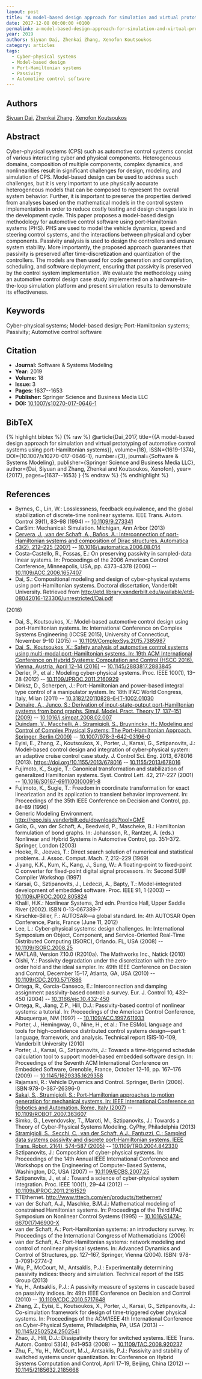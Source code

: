 ```yaml
---
layout: post
title: "A model-based design approach for simulation and virtual prototyping of automotive control systems using port-Hamiltonian systems"
date: 2017-12-08 00:00:00 +0100
permalink: a-model-based-design-approach-for-simulation-and-virtual-prototyping-of-automotive-control-systems-using-port-hamiltonian-systems
year: 2019
authors: Siyuan Dai, Zhenkai Zhang, Xenofon Koutsoukos
category: articles
tags:
  - Cyber–physical systems
  - Model-based design
  - Port-Hamiltonian systems
  - Passivity
  - Automotive control software
---
```

 
## Authors
[Siyuan Dai](authors/siyuan-dai), [Zhenkai Zhang](authors/zhenkai-zhang), [Xenofon Koutsoukos](authors/xenofon-koutsoukos)
 
## Abstract
Cyber–physical systems (CPS) such as automotive control systems consist of various interacting cyber and physical components. Heterogeneous domains, composition of multiple components, complex dynamics, and nonlinearities result in significant challenges for design, modeling, and simulation of CPS. Model-based design can be used to address such challenges, but it is very important to use physically accurate heterogeneous models that can be composed to represent the overall system behavior. Further, it is important to preserve the properties derived from analyses based on the mathematical models in the control system implementation in order to reduce costly testing and design changes late in the development cycle. This paper proposes a model-based design methodology for automotive control software using port-Hamiltonian systems (PHS). PHS are used to model the vehicle dynamics, speed and steering control systems, and the interactions between physical and cyber components. Passivity analysis is used to design the controllers and ensure system stability. More importantly, the proposed approach guarantees that passivity is preserved after time-discretization and quantization of the controllers. The models are then used for code generation and compilation, scheduling, and software deployment, ensuring that passivity is preserved by the control system implementation. We evaluate the methodology using an automotive control design case study implemented on a hardware-in-the-loop simulation platform and present simulation results to demonstrate its effectiveness.
 
## Keywords
Cyber–physical systems; Model-based design; Port-Hamiltonian systems; Passivity; Automotive control software
 
## Citation
- **Journal:** Software &amp; Systems Modeling
- **Year:** 2019
- **Volume:** 18
- **Issue:** 3
- **Pages:** 1637--1653
- **Publisher:** Springer Science and Business Media LLC
- **DOI:** [10.1007/s10270-017-0646-1](https://doi.org/10.1007/s10270-017-0646-1)
 
## BibTeX
{% highlight bibtex %}
{% raw %}
@article{Dai_2017,
  title={{A model-based design approach for simulation and virtual prototyping of automotive control systems using port-Hamiltonian systems}},
  volume={18},
  ISSN={1619-1374},
  DOI={10.1007/s10270-017-0646-1},
  number={3},
  journal={Software &amp; Systems Modeling},
  publisher={Springer Science and Business Media LLC},
  author={Dai, Siyuan and Zhang, Zhenkai and Koutsoukos, Xenofon},
  year={2017},
  pages={1637--1653}
}
{% endraw %}
{% endhighlight %}
 
## References
- Byrnes, C., Lin, W.: Losslessness, feedback equivalence, and the global stabilization of discrete-time nonlinear systems. IEEE Trans. Autom. Control 39(1), 83–98 (1994) -- [10.1109/9.273341](https://doi.org/10.1109/9.273341)
- CarSim: Mechanical: Simulation. Michigan, Ann Arbor (2013)
- [Cervera, J., van der Schaft, A., Baños, A.: Interconnection of port-Hamiltonian systems and composition of Dirac structures. Automatica 43(2), 212–225 (2007)](interconnection-of-port-hamiltonian-systems-and-composition-of-dirac-structures) -- [10.1016/j.automatica.2006.08.014](https://doi.org/10.1016/j.automatica.2006.08.014)
- Costa-Castello, R., Fossas, E.: On preserving passivity in sampled-data linear systems. In: Proceedings of the 2006 American Control Conference, Minneapolis, USA, pp. 4373–4378 (2006) -- [10.1109/ACC.2006.1657407](https://doi.org/10.1109/ACC.2006.1657407)
- Dai, S.: Compositional modeling and design of cyber-physical systems using port-Hamiltonian systems. Doctoral dissertation, Vanderbilt University. Retrieved from 
 http://etd.library.vanderbilt.edu/available/etd-08042016-123306/unrestricted/Dai.pdf
 
 (2016)
- Dai, S., Koutsoukos, X.: Model-based automotive control design using port-Hamiltonian systems. In: International Conference on Complex Systems Engineering (ICCSE 2015), University of Connecticut, November 9–10 (2015) -- [10.1109/ComplexSys.2015.7385987](https://doi.org/10.1109/ComplexSys.2015.7385987)
- [Dai, S., Koutsoukos, X.: Safety analysis of automotive control systems using multi-modal port-Hamiltonian systems. In: 19th ACM International Conference on Hybrid Systems: Computation and Control (HSCC 2016), Vienna, Austria, April 12–14 (2016)](safety-analysis-of-automotive-control-systems-using-multi-modal-port-hamiltonian-systems) -- [10.1145/2883817.2883845](https://doi.org/10.1145/2883817.2883845)
- Derler, P., et al.: Modeling cyber-physical systems. Proc. IEEE 100(1), 13–28 (2012) -- [10.1109/JPROC.2011.2160929](https://doi.org/10.1109/JPROC.2011.2160929)
- Dirksz, D., Scherpen, J.: Port-Hamiltonian and power-based integral type control of a manipulator system. In: 18th IFAC World Congress, Italy, Milan (2011) -- [10.3182/20110828-6-IT-1002.01030](https://doi.org/10.3182/20110828-6-IT-1002.01030)
- [Donaire, A., Junco, S.: Derivation of input-state-output port-Hamiltonian systems from bond graphs. Simul. Model. Pract. Theory 17, 137–151 (2009)](derivation-of-input-state-output-port-hamiltonian-systems-from-bond-graphs) -- [10.1016/j.simpat.2008.02.007](https://doi.org/10.1016/j.simpat.2008.02.007)
- [Duindam, V., Macchelli, A., Stramigioli, S., Bruyninckx, H.: Modeling and Control of Complex Physical Systems: The Port-Hamiltonian Approach. Springer, Berlin (2009)](modeling-and-control-of-complex-physical-systems) -- [10.1007/978-3-642-03196-0](https://doi.org/10.1007/978-3-642-03196-0)
- Eyisi, E., Zhang, Z., Koutsoukos, X., Porter, J., Karsai, G., Sztipanovits, J.: Model-based control design and integration of cyber-physical system: an adaptive cruise control case study. J. Control Sci. Eng. 2013, 678016 (2013). 
 https://doi.org/10.1155/2013/678016 -- [10.1155/2013/678016](https://doi.org/10.1155/2013/678016)
- Fujimoto, K., Sugie, T.: Canonical transformation and stabilization of generalized Hamiltonian systems. Syst. Control Lett. 42, 217–227 (2001) -- [10.1016/S0167-6911(00)00091-8](https://doi.org/10.1016/S0167-6911(00)00091-8)
- Fujimoto, K., Sugie, T.: Freedom in coordinate transformation for exact linearization and its application to transient behavior improvement. In: Proceedings of the 35th IEEE Conference on Decision and Control, pp. 84–89 (1996)
- Generic Modeling Environment. 
 http://repo.isis.vanderbilt.edu/downloads?tool=GME
- Golo, G., van der Schaft, A., Beedveld, P., Mascheke, B.: Hamiltonian formulation of bond graphs. In: Johansson, R., Rantzer, A. (eds.) Nonlinear and Hybrid Systems in Automotive Control, pp. 351–372. Springer, London (2003)
- Hooke, R., Jeeves, T.: Direct search solution of numerical and statistical problems. J. Assoc. Comput. Mach. 7, 212–229 (1969)
- Jiyang, K.K., Kum, K., Kang, J., Sung, W.: A floating-point to fixed-point C converter for fixed-point digital signal processors. In: Second SUIF Compiler Workshop (1997)
- Karsai, G., Sztipanovits, J., Ledeczi, A., Bapty, T.: Model-integrated development of embedded software. Proc. IEEE 91, 1 (2003) -- [10.1109/JPROC.2002.805824](https://doi.org/10.1109/JPROC.2002.805824)
- Khalil, H.K.: Nonlinear Systems, 3rd edn. Prentice Hall, Upper Saddle River (2002). ISBN 0-13-067389-7
- Kirschke-Biller, F.: AUTOSAR—a global standard. In: 4th AUTOSAR Open Conference, Paris, France (June 11, 2012)
- Lee, L.: Cyber-physical systems: design challenges. In: International Symposium on Object, Component, and Service-Oriented Real-Time Distributed Computing (ISORC), Orlando. FL, USA (2008) -- [10.1109/ISORC.2008.25](https://doi.org/10.1109/ISORC.2008.25)
- MATLAB, Version 7.10.0 (R2010a). The Mathworks Inc., Natick (2010)
- Oishi, Y.: Passivity degradation under the discretization with the zero-order hold and the ideal sampler. In: 49th IEEE Conference on Decision and Control, December 15–17, Atlanta, GA, USA (2010) -- [10.1109/CDC.2010.5717886](https://doi.org/10.1109/CDC.2010.5717886)
- Ortega, R., Garcia-Canseco, E.: Interconnection and damping assignment passivity-based control: a survey. Eur. J. Control 10, 432–450 (2004) -- [10.3166/ejc.10.432-450](https://doi.org/10.3166/ejc.10.432-450)
- Ortega, R., Jiang, Z.P., Hill, D.J.: Passivity-based control of nonlinear systems: a tutorial. In: Proceedings of the American Control Conference, Albuquerque, NM (1997) -- [10.1109/ACC.1997.611933](https://doi.org/10.1109/ACC.1997.611933)
- Porter, J., Hemingway, G., Nine, H., et al.: The ESMoL language and tools for high-confidence distributed control systems design—part 1: language, framework, and analysis. Technical report ISIS-10-109, Vanderbilt University (2010)
- Porter, J., Karsai, G., Sztipanovits, J.: Towards a time-triggered schedule calculation tool to support model-based embedded software design. In: Proceedings of the Seventh ACM International Conference on Embedded Software, Grenoble, France, October 12–16, pp. 167–176 (2009) -- [10.1145/1629335.1629358](https://doi.org/10.1145/1629335.1629358)
- Rajamani, R.: Vehicle Dynamics and Control. Springer, Berlin (2006). ISBN:978-0-387-26396-0
- [Sakai, S., Stramigioli, S.: Port-Hamiltonian approaches to motion generation for mechanical systems. In: IEEE International Conference on Robotics and Automation, Rome, Italy (2007)](port-hamiltonian-approaches-to-motion-generation-for-mechanical-systems) -- [10.1109/ROBOT.2007.363607](https://doi.org/10.1109/ROBOT.2007.363607)
- Simko, G., Levendovsky, T., Maroti, M., Sztipanovits, J.: Towards a Theory of Cyber-Physical Systems Modeling. CyPhy, Philadelphia (2013)
- [Stramigioli, S., Secchi, C., van der Schaft, A.J., Fantuzzi, C.: Sampled data systems passivity and discrete port-Hamiltonian systems. IEEE Trans. Robot. 21(4), 574–587 (2005)](sampled-data-systems-passivity-and-discrete-port-hamiltonian-systems) -- [10.1109/TRO.2004.842330](https://doi.org/10.1109/TRO.2004.842330)
- Sztipanovits, J.: Composition of cyber-physical systems. In: Proceedings of the 14th Annual IEEE International Conference and Workshops on the Engineering of Computer-Based Systems, Washington, DC, USA (2007) -- [10.1109/ECBS.2007.25](https://doi.org/10.1109/ECBS.2007.25)
- Sztipanovits, J., et al.: Toward a science of cyber-physical system integration. Proc. IEEE 100(1), 29–44 (2012) -- [10.1109/JPROC.2011.2161529](https://doi.org/10.1109/JPROC.2011.2161529)
- TTEthernet. 
 http://www.tttech.com/en/products/ttethernet/
- van der Schaft, A.J., Maschke, B.M.J.: Mathematical modeling of constrained Hamiltonian systems. In: Proceedings of the Third IFAC Symposium on Nonlinear Control Systems (1995) -- [10.1016/S1474-6670(17)46900-X](https://doi.org/10.1016/S1474-6670(17)46900-X)
- van der Schaft, A.: Port-Hamiltonian systems: an introductory survey. In: Proceedings of the International Congress of Mathematicians (2006)
- van der Schaft, A.: Port-Hamiltonian systems: network modeling and control of nonlinear physical systems. In: Advanced Dynamics and Control of Structures, pp. 127–167, Springer, Vienna (2004). ISBN: 978-3-7091-2774-2
- Wu, P., McCourt, M., Antsaklis, P.J.: Experimentally determining passivity indices: theory and simulation. Technical report of the ISIS Group (2013)
- Yu, H., Antsaklis, P.J.: A passivity measure of systems in cascade based on passivity indices. In: 49th IEEE Conference on Decision and Control (2010) -- [10.1109/CDC.2010.5717648](https://doi.org/10.1109/CDC.2010.5717648)
- Zhang, Z., Eyisi, E., Koutsoukos, X., Porter, J., Karsai, G., Sztipanovits, J.: Co-simulation framework for design of time-triggered cyber physical systems. In: Proceedings of the ACM/IEEE 4th International Conference on Cyber-Physical Systems, Philadelphia, PA, USA (2013) -- [10.1145/2502524.2502541](https://doi.org/10.1145/2502524.2502541)
- Zhao, J., Hill, D.J.: Dissipativity theory for switched systems. IEEE Trans. Autom. Control 53(4), 941–953 (2008) -- [10.1109/TAC.2008.920237](https://doi.org/10.1109/TAC.2008.920237)
- Zhu, F., Yu, H., McCourt, M.J., Antsaklis, P.J.: Passivity and stability of switched systems under quantization. In: Conference on Hybrid Systems Computation and Control, April 17–19, Beijing, China (2012) -- [10.1145/2185632.2185668](https://doi.org/10.1145/2185632.2185668)

